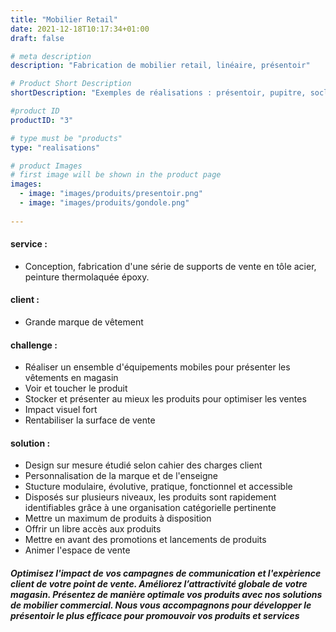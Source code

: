 ```yaml
---
title: "Mobilier Retail"
date: 2021-12-18T10:17:34+01:00
draft: false

# meta description
description: "Fabrication de mobilier retail, linéaire, présentoir"

# Product Short Description
shortDescription: "Exemples de réalisations : présentoir, pupitre, socle, borne, PLV, mobilier retail, testeur stocker, gondole, meuble de caisse, meuble linéaire"

#product ID
productID: "3"

# type must be "products"
type: "realisations"

# product Images
# first image will be shown in the product page
images:
  - image: "images/produits/presentoir.png"
  - image: "images/produits/gondole.png"
  
---
```


#### service :
* Conception, fabrication d'une série de supports de vente en tôle acier, peinture thermolaquée époxy.

#### client :
* Grande marque de vêtement 

#### challenge :
* Réaliser un ensemble d'équipements mobiles pour présenter les vêtements en magasin
* Voir et toucher le produit
* Stocker et présenter au mieux les produits pour optimiser les ventes
* Impact visuel fort
* Rentabiliser la surface de vente
  
#### solution :
* Design sur mesure étudié selon cahier des charges client
* Personnalisation de la marque et de l'enseigne
* Stucture modulaire, évolutive, pratique, fonctionnel et accessible
* Disposés sur plusieurs niveaux, les produits sont rapidement identifiables grâce à une organisation catégorielle pertinente
* Mettre un maximum de produits à disposition
* Offrir un libre accès aux produits
* Mettre en avant des promotions et lancements de produits
* Animer l'espace de vente

##### Optimisez l'impact de vos campagnes de communication et l'expèrience client de votre point de vente. Améliorez l’attractivité globale de votre magasin. Présentez de manière optimale vos produits avec nos solutions de mobilier commercial. Nous  vous accompagnons pour développer le présentoir le plus efficace pour promouvoir vos produits et services